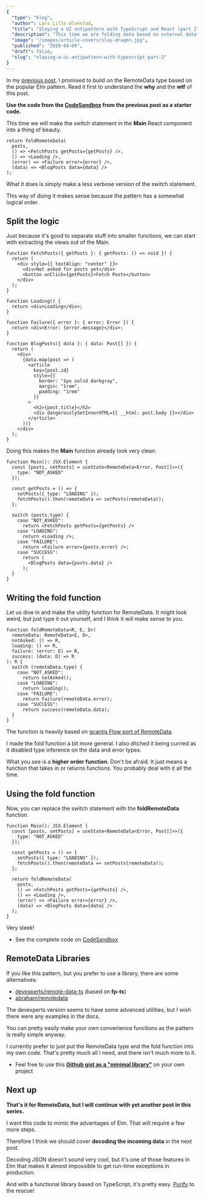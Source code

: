 ```yaml
---
{
  "type": "blog",
  "author": Lars Lillo Ulvestad,
  "title": "Slaying a UI antipattern with TypeScript and React (part 2)",
  "description": "This time we are folding data based on external data in a neat way.",
  "image": "/images/article-covers/slay-dragon.jpg",
  "published": "2020-04-09",
  "draft": false,
  "slug": "slaying-a-ui-antipattern-with-typescript-part-2"
}
---
```


In my [previous post](/blog/slaying-a-ui-antipattern-with-typescript), I promised to build on the RemoteData type based on the popular Elm pattern. Read it first to understand the **why** and the **wtf** of this post. 

**Use the code from the [CodeSandbox](https://codesandbox.io/s/remotedata-with-typescript-and-react-77dci) from the previous post as a starter code.**

This time we will make the switch statement in the **Main** React component into a thing of beauty.


```tsx
return foldRemoteData(
  posts,
  () => <FetchPosts getPosts={getPosts} />,
  () => <Loading />,
  (error) => <Failure error={error} />,
  (data) => <BlogPosts data={data} />
);
```

What it does is simply make a less verbose version of the switch statement.

This way of doing it makes sense because the pattern has a somewhat logical order.

## Split the logic


Just because it's good to separate stuff into smaller functions, we can start with extracting the views out of the Main. 

```tsx
function FetchPosts({ getPosts }: { getPosts: () => void }) {
  return (
    <div style={{ textAlign: "center" }}>
      <div>Not asked for posts yet</div>
      <button onClick={getPosts}>Fetch Posts</button>
    </div>
  );
}

function Loading() {
  return <div>Loading</div>;
}

function Failure({ error }: { error: Error }) {
  return <div>Error: {error.message}</div>;
}

function BlogPosts({ data }: { data: Post[] }) {
  return (
    <div>
      {data.map(post => (
        <article
          key={post.id}
          style={{
            border: "1px solid darkgray",
            margin: "1rem",
            padding: "1rem"
          }}
        >
          <h2>{post.title}</h2>
          <div dangerouslySetInnerHTML={{ __html: post.body }}></div>
        </article>
      ))}
    </div>
  );
}
```

Doing this makes the **Main** function already look very clean.

```tsx
function Main(): JSX.Element {
  const [posts, setPosts] = useState<RemoteData<Error, Post[]>>({
    type: "NOT_ASKED"
  });

  const getPosts = () => {
    setPosts({ type: "LOADING" });
    fetchPosts().then(remoteData => setPosts(remoteData));
  };

  switch (posts.type) {
    case "NOT_ASKED":
      return <FetchPosts getPosts={getPosts} />
    case "LOADING":
      return <Loading />;
    case "FAILURE":
      return <Failure error={posts.error} />;
    case "SUCCESS":
      return (
        <BlogPosts data={posts.data} />
      );
  }
}
```

## Writing the fold function

Let us dive in and make the utility function for RemoteData. It might look weird, but just type it out yourself, and I think it will make sense to you.

```tsx
function foldRemoteData<R, E, D>(
  remoteData: RemoteData<E, D>,
  notAsked: () => R,
  loading: () => R,
  failure: (error: E) => R,
  success: (data: D) => R
): R {
  switch (remoteData.type) {
    case "NOT_ASKED":
      return notAsked();
    case "LOADING":
      return loading();
    case "FAILURE":
      return failure(remoteData.error);
    case "SUCCESS":
      return success(remoteData.data);
  }
}
```

The function is heavily based on [gcantis Flow port of RemoteData](https://medium.com/@gcanti/slaying-a-ui-antipattern-with-flow-5eed0cfb627b). 

I made the fold function a bit more general. I also ditched it being curried as it disabled type inference on the data and error types.

What you see is a **higher order function**. Don't be afraid. It just means a function that takes in or returns functions. You probably deal with it all the time.

## Using the fold function

Now, you can replace the switch statement with the **foldRemoteData** function.

```tsx
function Main(): JSX.Element {
  const [posts, setPosts] = useState<RemoteData<Error, Post[]>>({
    type: "NOT_ASKED"
  });

  const getPosts = () => {
    setPosts({ type: "LOADING" });
    fetchPosts().then(remoteData => setPosts(remoteData));
  };

  return foldRemoteData(
    posts,
    () => <FetchPosts getPosts={getPosts} />,
    () => <Loading />,
    (error) => <Failure error={error} />,
    (data) => <BlogPosts data={data} />
  );
}
```

Very sleek! 

- See the complete code on [CodeSandbox](https://codesandbox.io/s/remotedata-with-typescript-and-react-part-2-hlu4v?file=/src/index.tsx)

## RemoteData Libraries

If you like this pattern, but you prefer to use a library, there are some alternatives:

- [devexperts/remote-data-ts](https://github.com/devexperts/remote-data-ts) (based on **fp-ts**)
- [abraham/remotedata](https://github.com/abraham/remotedata)

The devexperts version seems to have some advanced utilities, but I wish there were any examples in the docs.

You can pretty easily make your own convenience functions as the pattern is really simple anyway.

I currently prefer to just put the RemoteData type and the fold function into my own code. That's pretty much all I need, and there isn't much more to it. 

- Feel free to use this  **[Github gist as a "minimal library"](https://gist.github.com/kodeFant/2def3e32daa41e5dbc6b9664bf001429)** on your own project



## Next up

**That's it for RemoteData, but I will continue with yet another post in this series.**

I want this code to mimic the advantages of Elm. That will require a few more steps.

Therefore I think we should cover **decoding the incoming data** in the next post.

Decoding JSON doesn't sound very cool, but it's one of those features in Elm that makes it almost impossible to get run-time exceptions in production. 

And with a functional library based on TypeScript, it's pretty easy. [Purify](https://gigobyte.github.io/purify/) to the rescue!